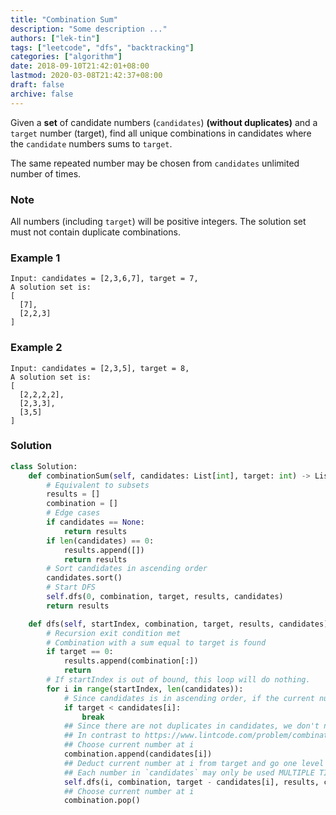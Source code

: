 ```yaml
---
title: "Combination Sum"
description: "Some description ..."
authors: ["lek-tin"]
tags: ["leetcode", "dfs", "backtracking"]
categories: ["algorithm"]
date: 2018-09-10T21:42:01+08:00
lastmod: 2020-03-08T21:42:37+08:00
draft: false
archive: false
---
```

Given a **set** of candidate numbers (`candidates`) **(without duplicates)** and a `target` number (target), find all unique combinations in candidates where the `candidate` numbers sums to `target`.

The same repeated number may be chosen from `candidates` unlimited number of times.

### Note

All numbers (including `target`) will be positive integers.
The solution set must not contain duplicate combinations.
### Example 1
```
Input: candidates = [2,3,6,7], target = 7,
A solution set is:
[
  [7],
  [2,2,3]
]
```
### Example 2
```
Input: candidates = [2,3,5], target = 8,
A solution set is:
[
  [2,2,2,2],
  [2,3,3],
  [3,5]
]
```
### Solution
```python
class Solution:
    def combinationSum(self, candidates: List[int], target: int) -> List[List[int]]:
        # Equivalent to subsets
        results = []
        combination = []
        # Edge cases
        if candidates == None:
            return results
        if len(candidates) == 0:
            results.append([])
            return results
        # Sort candidates in ascending order
        candidates.sort()
        # Start DFS
        self.dfs(0, combination, target, results, candidates)
        return results

    def dfs(self, startIndex, combination, target, results, candidates):
        # Recursion exit condition met
        # Combination with a sum equal to target is found
        if target == 0:
            results.append(combination[:])
            return
        # If startIndex is out of bound, this loop will do nothing.
        for i in range(startIndex, len(candidates)):
            # Since candidates is in ascending order, if the current number at i is already bigger than target, there is no need to continue. Abort the searching.
            if target < candidates[i]:
                break
            ## Since there are not duplicates in candidates, we don't need to add logic to skip dups
            ## In contrast to https://www.lintcode.com/problem/combination-sum/description
            ## Choose current number at i
            combination.append(candidates[i])
            ## Deduct current number at i from target and go one level deeper
            ## Each number in `candidates` may only be used MULTIPLE TIMES in the combination, hence i
            self.dfs(i, combination, target - candidates[i], results, candidates)
            ## Choose current number at i
            combination.pop()
```